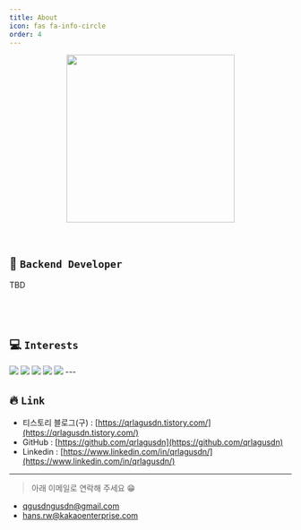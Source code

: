 ```yaml
---
title: About
icon: fas fa-info-circle
order: 4
---
```


<p align="center">
<img src="https://user-images.githubusercontent.com/37402136/143150326-e30ee110-7924-4350-928d-bfdade556128.jpeg" width="300">
</p>
<br/>

## 🌟 `Backend Developer`

TBD

## <br/>

## 💻 `Interests`

<img src="https://img.shields.io/badge/Python-ED9517?style=flat-square&logo=python&logoColor=white"/>
<img src="https://img.shields.io/badge/Javascript-E10098?style=flat-square&logo=Javascript&logoColor=white"/>
<img src="https://img.shields.io/badge/React-3B91C5?style=flat-square&logo=React&logoColor=white"/>
<img src="https://img.shields.io/badge/C-00599C?style=flat-square&logo=C%2B%2B&logoColor=white"/>
<img src="https://img.shields.io/badge/CSS-926DBB?style=flat-square&logo=CSS3&logoColor=white"/>
---
<br/>

## 🔥 `Link`

- 티스토리 블로그(구) : [https://qrlagusdn.tistory.com/](https://qrlagusdn.tistory.com/)
- GitHub : [https://github.com/qrlagusdn](https://github.com/qrlagusdn)
- Linkedin : [https://www.linkedin.com/in/qrlagusdn/](https://www.linkedin.com/in/qrlagusdn/)

---

> 아래 이메일로 연락해 주세요 😁

- qgusdngusdn@gmail.com
- hans.rw@kakaoenterprise.com
